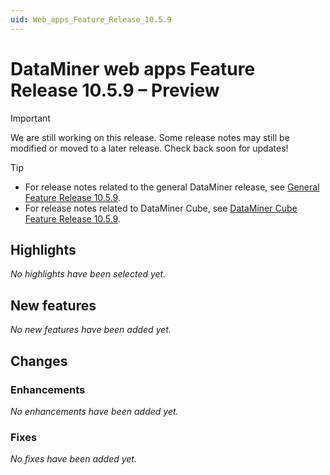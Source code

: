 ```yaml
---
uid: Web_apps_Feature_Release_10.5.9
---
```


# DataMiner web apps Feature Release 10.5.9 – Preview

> [!IMPORTANT]
> We are still working on this release. Some release notes may still be modified or moved to a later release. Check back soon for updates!

> [!TIP]
>
> - For release notes related to the general DataMiner release, see [General Feature Release 10.5.9](xref:General_Feature_Release_10.5.9).
> - For release notes related to DataMiner Cube, see [DataMiner Cube Feature Release 10.5.9](xref:Cube_Feature_Release_10.5.9).

## Highlights

*No highlights have been selected yet.*

## New features

*No new features have been added yet.*

## Changes

### Enhancements

*No enhancements have been added yet.*

### Fixes

*No fixes have been added yet.*
